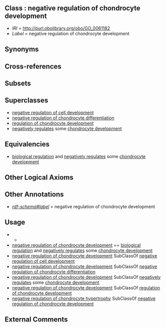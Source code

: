 
## Class : negative regulation of chondrocyte development

 * *IRI* = http://purl.obolibrary.org/obo/GO_0061182
 * *Label* = negative regulation of chondrocyte development

## Synonyms


## Cross-references


## Subsets


## Superclasses

 * [negative regulation of cell development](../../GO/21/GO_0010721.md)
 * [negative regulation of chondrocyte differentiation](../../GO/31/GO_0032331.md)
 * [regulation of chondrocyte development](../../GO/81/GO_0061181.md)
 * [negatively regulates](../../RO/12/RO_0002212.md) some [chondrocyte development](../../GO/63/GO_0002063.md)

## Equivalencies

 * [biological regulation](../../GO/07/GO_0065007.md) and [negatively regulates](../../RO/12/RO_0002212.md) some [chondrocyte development](../../GO/63/GO_0002063.md)

## Other Logical Axioms


## Other Annotations

 * *[rdf-schema#label](../../el/rdf-schema#label.md)* = negative regulation of chondrocyte development

## Usage

 * -
 * [negative regulation of chondrocyte development](../../GO/82/GO_0061182.md) == [biological regulation](../../GO/07/GO_0065007.md) and [negatively regulates](../../RO/12/RO_0002212.md) some [chondrocyte development](../../GO/63/GO_0002063.md)
 * [negative regulation of chondrocyte development](../../GO/82/GO_0061182.md) SubClassOf [negative regulation of cell development](../../GO/21/GO_0010721.md)
 * [negative regulation of chondrocyte development](../../GO/82/GO_0061182.md) SubClassOf [negative regulation of chondrocyte differentiation](../../GO/31/GO_0032331.md)
 * [negative regulation of chondrocyte development](../../GO/82/GO_0061182.md) SubClassOf [negatively regulates](../../RO/12/RO_0002212.md) some [chondrocyte development](../../GO/63/GO_0002063.md)
 * [negative regulation of chondrocyte development](../../GO/82/GO_0061182.md) SubClassOf [regulation of chondrocyte development](../../GO/81/GO_0061181.md)
 * [negative regulation of chondrocyte hypertrophy](../../GO/42/GO_1903042.md) SubClassOf [negative regulation of chondrocyte development](../../GO/82/GO_0061182.md)

## External Comments


